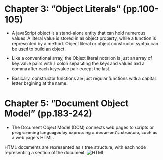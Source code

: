 # Chapter 3: “Object Literals” (pp.100-105)
- A javaScript object is a stand-alone entity that can hold numerous values. A literal value is stored in an object property, while a function is represented by a method. Object literal or object constructor syntax can be used to build an object.

- Like a conventional array, the Object literal notation is just an array of key:value pairs with a colon separating the keys and values and a comma after each key:value pair except the last.

- Basically, constructor functions are just regular functions with a capital letter begining at the name. 

# Chapter 5: “Document Object Model” (pp.183-242) 

- The Document Object Model (DOM) connects web pages to scripts or programming languages by expressing a document's structure, such as a web page's HTML.

HTML documents are represented as a tree structure, with each node representing a section of the document.
![HTML](https://www.researchgate.net/profile/Antanas-Cenys/publication/266611108/figure/fig10/AS:668860244045832@1536480117529/HTML-source-code-represented-as-tree-structure.png)
